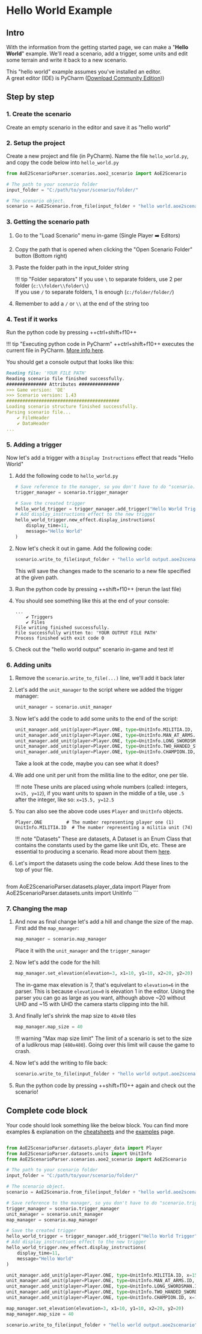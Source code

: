 # Hello World Example

## Intro

With the information from the getting started page, we can make a "**Hello World**" example. We'll read a scenario, add
a trigger, some units and edit some terrain and write it back to a new scenario.

This "hello world" example assumes you've installed an editor.  
A great editor (IDE) is PyCharm ([Download Community Edition]))

## Step by step

### 1. Create the scenario

Create an empty scenario in the editor and save it as "hello world"

### 2. Setup the project

Create a new project and file (in PyCharm). Name the file `hello_world.py`, and copy the code below into `hello_world.py`

```py
from AoE2ScenarioParser.scenarios.aoe2_scenario import AoE2Scenario

# The path to your scenario folder
input_folder = "C:/path/to/your/scenario/folder/"

# The scenario object. 
scenario = AoE2Scenario.from_file(input_folder + "hello world.aoe2scenario")
```

### 3. Getting the scenario path

1. Go to the "Load Scenario" menu in-game (Single Player :arrow_right: Editors)
2. Copy the path that is opened when clicking the "Open Scenario Folder" button (Bottom right)
3. Paste the folder path in the input_folder string

    !!! tip "Folder separators"
        If you use `\` to separate folders, use 2 per folder (`c:\\folder\\folder\\`)  
        If you use `/` to separate folders, 1 is enough (`c:/folder/folder/`) 

4. Remember to add a `/` or `\\` at the end of the string too

### 4. Test if it works

Run the python code by pressing ++ctrl+shift+f10++

!!! tip "Executing python code in PyCharm"
    ++ctrl+shift+f10++ executes the current file in PyCharm. [More info here](https://www.jetbrains.com/help/pycharm/creating-and-running-your-first-python-project.html#run).

You should get a console output that looks like this:

```md
Reading file: 'YOUR FILE PATH' 
Reading scenario file finished successfully.
############### Attributes ###############
>>> Game version: 'DE'
>>> Scenario version: 1.43
##########################################
Loading scenario structure finished successfully.
Parsing scenario file...
    ✔ FileHeader
    ✔ DataHeader
...
```

### 5. Adding a trigger

Now let's add a trigger with a `Display Instructions` effect that reads "Hello World"

1. Add the following code to `hello_world.py`

    ```py
    # Save reference to the manager, so you don't have to do "scenario.trigger_manager..." each time
    trigger_manager = scenario.trigger_manager

    # Save the created trigger
    hello_world_trigger = trigger_manager.add_trigger("Hello World Trigger")
    # Add display_instructions effect to the new trigger
    hello_world_trigger.new_effect.display_instructions(
        display_time=11,
        message="Hello World"
    )
    ```

2.  Now let's check it out in game. Add the following code:

    ```py
    scenario.write_to_file(input_folder + "hello world output.aoe2scenario")
    ```

    This will save the changes made to the scenario to a new file specified at the given path. 

3.  Run the python code by pressing ++shift+f10++ (rerun the last file)
4.  You should see something like this at the end of your console:

    ```
    ...
        ✔ Triggers
        ✔ Files
    File writing finished successfully.
    File successfully written to: 'YOUR OUTPUT FILE PATH'
    Process finished with exit code 0
    ```

5.  Check out the "hello world output" scenario in-game and test it!

### 6. Adding units

1. Remove the `scenario.write_to_file(...)` line, we'll add it back later
2. Let's add the `unit_manager` to the script where we added the trigger manager:

    ```py
    unit_manager = scenario.unit_manager
    ```

3. Now let's add the code to add some units to the end of the script:

    ```py
    unit_manager.add_unit(player=Player.ONE, type=UnitInfo.MILITIA.ID,              x=15, y=12)
    unit_manager.add_unit(player=Player.ONE, type=UnitInfo.MAN_AT_ARMS.ID,          x=15, y=13)
    unit_manager.add_unit(player=Player.ONE, type=UnitInfo.LONG_SWORDSMAN.ID,       x=15, y=14)
    unit_manager.add_unit(player=Player.ONE, type=UnitInfo.TWO_HANDED_SWORDSMAN.ID, x=15, y=15)
    unit_manager.add_unit(player=Player.ONE, type=UnitInfo.CHAMPION.ID,             x=15, y=16)
    ```

    Take a look at the code, maybe you can see what it does?

4. We add one unit per unit from the militia line to the editor, one per tile.

    !!! note
        These units are placed using whole numbers (called: integers, `x=15, y=12`), if you want units to spawn in the middle of a tile, use
        `.5` after the integer, like so: `x=15.5, y=12.5`

5. You can also see the above code uses `Player` and `UnitInfo` objects.

    ```
    Player.ONE         # The number representing player one (1)
    UnitInfo.MILITIA.ID  # The number representing a militia unit (74)
    ```

    !!! note "Datasets"
        These are datasets, A Dataset is an Enum Class that contains the constants used by the game like unit IDs, etc. These are essential to producing a scenario. Read more about them [here](https://ksneijders.github.io/AoE2ScenarioParser/cheatsheets/datasets/).

6. Let's import the datasets using the code below. Add these lines to the top of your file.

    ```py

from AoE2ScenarioParser.datasets.player_data import Player
    from AoE2ScenarioParser.datasets.units import UnitInfo
    ```

### 7. Changing the map

1. And now as final change let's add a hill and change the size of the map. First add the `map_manager`:

    ```py
    map_manager = scenario.map_manager
    ```
    Place it with the `unit_manager` and the `trigger_manager`

2. Now let's add the code for the hill:

    ```py
    map_manager.set_elevation(elevation=3, x1=10, y1=10, x2=20, y2=20)
    ```

    The in-game max elevation is 7, that's equivelant to `elevation=6` in the parser.
    This is because `elevation=0` is elevation 1 in the editor.
    Using the parser you can go as large as you want, although above ~20 
    without UHD and ~15 with UHD the camera starts clipping into the hill. 

3. And finally let's shrink the map size to `40x40` tiles

    ```py
    map_manager.map_size = 40
    ```

    !!! warning "Max map size limit"
        The limit of a scenario is set to the size of a ludikrous map (`480x480`).
        Going over this limit will cause the game to crash.

4. Now let's add the writing to file back:

    ```py
    scenario.write_to_file(input_folder + "hello world output.aoe2scenario")
    ```

5. Run the python code by pressing ++shift+f10++ again and check out the scenario!


## Complete code block

Your code should look something like the below block. You can find more examples & explanation on the
[cheatsheets](https://ksneijders.github.io/AoE2ScenarioParser/cheatsheets/triggers/) and the
[examples](https://ksneijders.github.io/AoE2ScenarioParser/examples/triggers/) page.

```py

from AoE2ScenarioParser.datasets.player_data import Player
from AoE2ScenarioParser.datasets.units import UnitInfo
from AoE2ScenarioParser.scenarios.aoe2_scenario import AoE2Scenario

# The path to your scenario folder
input_folder = "C:/path/to/your/scenario/folder/"

# The scenario object.
scenario = AoE2Scenario.from_file(input_folder + "hello world.aoe2scenario")

# Save reference to the manager, so you don't have to do "scenario.trigger_manager..." each time
trigger_manager = scenario.trigger_manager
unit_manager = scenario.unit_manager
map_manager = scenario.map_manager

# Save the created trigger
hello_world_trigger = trigger_manager.add_trigger("Hello World Trigger")
# Add display_instructions effect to the new trigger
hello_world_trigger.new_effect.display_instructions(
    display_time=11,
    message="Hello World"
)

unit_manager.add_unit(player=Player.ONE, type=UnitInfo.MILITIA.ID, x=15, y=12)
unit_manager.add_unit(player=Player.ONE, type=UnitInfo.MAN_AT_ARMS.ID, x=15, y=13)
unit_manager.add_unit(player=Player.ONE, type=UnitInfo.LONG_SWORDSMAN.ID, x=15, y=14)
unit_manager.add_unit(player=Player.ONE, type=UnitInfo.TWO_HANDED_SWORDSMAN.ID, x=15, y=15)
unit_manager.add_unit(player=Player.ONE, type=UnitInfo.CHAMPION.ID, x=15, y=16)

map_manager.set_elevation(elevation=3, x1=10, y1=10, x2=20, y2=20)
map_manager.map_size = 40

scenario.write_to_file(input_folder + "hello world output.aoe2scenario")

```

[Download Community Edition]: https://www.jetbrains.com/pycharm/download/#section=windows